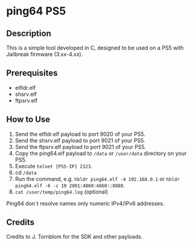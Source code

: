 # ping64 PS5

## Description
This is a simple tool developed in C, designed to be used on a PS5 with Jailbreak firmware (3.xx-4.xx).



## Prerequisites
- elfldr.elf
- shsrv.elf
- ftpsrv.elf


## How to Use
1. Send the elfldr.elf payload to port 9020 of your PS5.
2. Send the shsrv.elf payload to port 9021 of your PS5.
3. Send the ftpsrv.elf payload to port 9021 of your PS5.
4. Copy the ping64.elf payload to `/data` or `/user/data` directory on your PS5.
5. Execute `telnet [PS5-IP] 2323`.
6. cd `/data`
7. Run the command, e.g. `hbldr ping64.elf -4 192.168.0.1` or `hbldr ping64.elf -6 -c 10 2001:4860:4860::8888`.
8. `cat /user/temp/ping64.log` (optional)

Ping64 don´t resolve names only numeric IPv4/IPv6 addresses.

## Credits
Credits to J. Tornblom for the SDK and other payloads.
